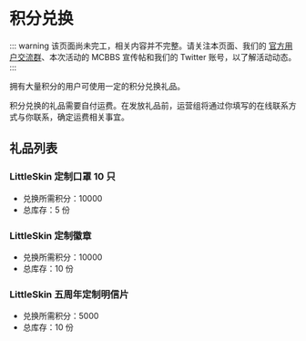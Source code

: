 # 积分兑换

::: warning
该页面尚未完工，相关内容并不完整。请关注本页面、我们的 [官方用户交流群](/user-group.html)、本次活动的 MCBBS 宣传帖和我们的 Twitter 账号，以了解活动动态。
:::

拥有大量积分的用户可使用一定的积分兑换礼品。

积分兑换的礼品需要自付运费。在发放礼品前，运营组将通过你填写的在线联系方式与你联系，确定运费相关事宜。

## 礼品列表

### LittleSkin 定制口罩 10 只

- 兑换所需积分：10000
- 总库存：5 份

### LittleSkin 定制徽章

- 兑换所需积分：10000
- 总库存：10 份

### LittleSkin 五周年定制明信片

- 兑换所需积分：5000
- 总库存：10 份